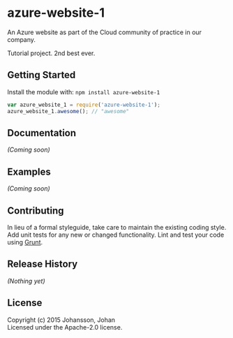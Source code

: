 # azure-website-1
An Azure website as part of the Cloud community of practice in our company.

Tutorial project. 2nd best ever.

## Getting Started
Install the module with: `npm install azure-website-1`

```javascript
var azure_website_1 = require('azure-website-1');
azure_website_1.awesome(); // "awesome"
```

## Documentation
_(Coming soon)_

## Examples
_(Coming soon)_

## Contributing
In lieu of a formal styleguide, take care to maintain the existing coding style. Add unit tests for any new or changed functionality. Lint and test your code using [Grunt](http://gruntjs.com/).

## Release History
_(Nothing yet)_

## License
Copyright (c) 2015 Johansson, Johan  
Licensed under the Apache-2.0 license.
